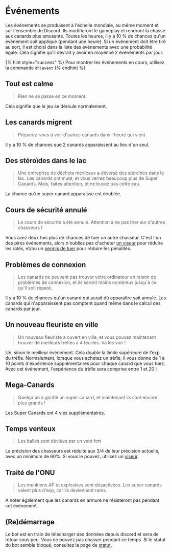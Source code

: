 # Événements

Les événements se produisent à l'échelle mondiale, au même moment et sur l'ensemble de Discord. Ils modifieront le gameplay et rendront la chasse aux canards plus amusante. Toutes les heures, il y a 10 % de chances qu'un événement soit appliqué \(pendant une heure\). Si un événement doit être tiré au sort, il est choisi dans la liste des événements avec une probabilité égale. Cela signifie qu'il devrait y avoir en moyenne 2 événements par jour.

{% hint style="success" %}
Pour montrer les événements en cours, utilisez la commande `dh!event`
{% endhint %}

## Tout est calme

> Rien ne se passe en ce moment.

Cela signifie que le jeu se déroule normalement.

## Les canards migrent

> Préparez-vous à voir d'autres canards dans l'heure qui vient.

Il y a 10 % de chances que 2 canards apparaissent au lieu d'un seul.

## Des stéroïdes dans le lac

> Une entreprise de déchets médicaux a déversé des stéroïdes dans le lac. Les canards ont muté, et vous verrez beaucoup plus de Super Canards. Mais, faites attention, et ne buvez pas cette eau.

La chance qu'un super canard apparaisse est doublée.

## Cours de sécurité annulé

> Le cours de sécurité a été annulé. Attention à ne pas tirer sur d'autres chasseurs !

Vous avez deux fois plus de chances de tuer un autre chasseur. C'est l'un des pires événements, alors n'oubliez pas d'acheter [un viseur](https://duckhunt.me/commands/shop/sight) pour réduire les ratés, et/ou un [permis de tuer](https://duckhunt.me/commands/shop/licence) pour réduire les pénalités.

## Problèmes de connexion

> Les canards ne peuvent pas trouver votre ordinateur en raison de problèmes de connexion, et ils seront moins nombreux jusqu'à ce qu'il soit réparé.

Il y a 10 % de chances qu'un canard qui aurait dû apparaître soit annulé. Les canards qui n'apparaissent pas comptent quand même dans le calcul des canards par jour.

## Un nouveau fleuriste en ville

> Un nouveau fleuriste a ouvert en ville, et vous pouvez maintenant trouver de meilleurs trèfles à 4 feuilles. Va les voir !

Un, sinon le meilleur événement. Cela double la limite supérieure de l'exp du trèfle. Normalement, lorsque vous achetez un trèfle, il vous donne de 1 à 10 points d'expérience supplémentaires pour chaque canard que vous tuez. Avec cet événement, l'expérience du trèfle sera comprise entre 1 et 20 !

## Mega-Canards

> Quelqu'un a gonflé un super canard, et maintenant ils sont encore plus grands !

Les Super Canards ont 4 vies supplémentaires.

## Temps venteux

> Les balles sont déviées par un vent fort

La précision des chasseurs est réduite aux 3/4 de leur précision actuelle, avec un minimum de 60%. Si vous le pouvez, utilisez un [viseur](https://duckhunt.me/commands/shop/sight).

## Traité de l'ONU

> Les munitions AP et explosives sont désactivées. Les super canards valent plus d'exp, car ils deviennent rares.

A noter également que les canards en armure ne résisteront pas pendant cet événement.

## \(Re\)démarrage

Le bot est en train de télécharger des données depuis discord et sera de retour sous peu. Vous ne pouvez pas chasser pendant ce temps. Si le statut du bot semble bloqué, consultez la page de [statut](https://duckhunt.me/status).

